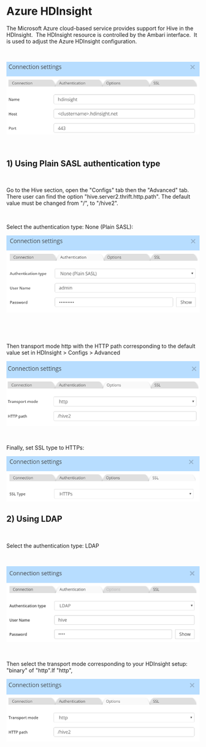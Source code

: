 # Azure HDInsight

The Microsoft Azure cloud-based service provides support for Hive in the HDInsight.&nbsp; The HDInsight resource is controlled by the Ambari interface.&nbsp; It is used to adjust the Azure HDInsight configuration.

&nbsp;

![Image](<lib/Hive%20-%20HDInsight%20connection.png>)

&nbsp;

## &#49;) Using Plain SASL authentication type

&nbsp;

Go to the Hive section, open the "Configs" tab then the "Advanced" tab. There user can find the option "hive.server2.thrift.http.path". The default value must be changed from "/", to "/hive2".

&nbsp;

Select the authentication type: None (Plain SASL):

![Image](<lib/Hive%20-%20HDInsight%20authentication.png>)

&nbsp;

&nbsp;

Then transport mode http with the HTTP path corresponding to the default value set in HDInsight \> Configs \> Advanced

![Image](<lib/Hive%20-%20HDInsight%20options.png>)

&nbsp;

Finally, set SSL type to HTTPs:

![Image](<lib/Hive%20-%20HDInsight%20SSL.png>)

## &#50;) Using LDAP

&nbsp;

Select the authentication type: LDAP

&nbsp;

![Image](<lib/Hive%20-%20HDInsight%20-%20LDAP%20auth.png>)

&nbsp;

Then select the transport mode corresponding to your HDInsight setup: "binary" of "http".If "http",&nbsp;

![Image](<lib/Hive%20-%20HDInsight%20-%20http%20transport.png>)

&nbsp;

